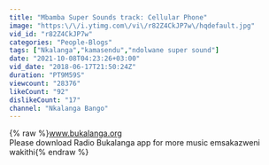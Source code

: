 ```yaml
---
title: "Mbamba Super Sounds track: Cellular Phone"
image: "https:\/\/i.ytimg.com\/vi\/r82Z4CkJP7w\/hqdefault.jpg"
vid_id: "r82Z4CkJP7w"
categories: "People-Blogs"
tags: ["Nkalanga","kamasendu","ndolwane super sound"]
date: "2021-10-08T04:23:26+03:00"
vid_date: "2018-06-17T21:50:24Z"
duration: "PT9M59S"
viewcount: "28376"
likeCount: "92"
dislikeCount: "17"
channel: "Nkalanga Bango"
---
```

{% raw %}www.bukalanga.org<br />Please download Radio Bukalanga app for more music emsakazweni wakithi{% endraw %}

